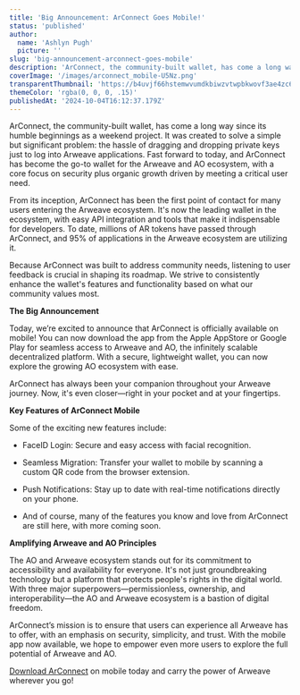 ```yaml
---
title: 'Big Announcement: ArConnect Goes Mobile!'
status: 'published'
author:
  name: 'Ashlyn Pugh'
  picture: ''
slug: 'big-announcement-arconnect-goes-mobile'
description: 'ArConnect, the community-built wallet, has come a long way since its humble beginnings as a weekend project. It was created to solve a simple but significant problem: the hassle of dragging and dropping private keys just to log into Arweave applications. Fast forward to today, and ArConnect has become the go-to wallet for the Arweave and AO ecosystem, with a core focus on security plus organic growth driven by meeting a critical user need.'
coverImage: '/images/arconnect_mobile-U5Nz.png'
transparentThumbnail: 'https://b4uvjf66hstemwvumdkbiwzvtwpbkwovf3ae4zc6pxfnhoajh4za.arweave.net/DylUl948pkZatGDUFFs1nZ4VWdUuwE5kXn3K07gJPzI'
themeColor: 'rgba(0, 0, 0, .15)'
publishedAt: '2024-10-04T16:12:37.179Z'
---
```


ArConnect, the community-built wallet, has come a long way since its humble beginnings as a weekend project. It was created to solve a simple but significant problem: the hassle of dragging and dropping private keys just to log into Arweave applications. Fast forward to today, and ArConnect has become the go-to wallet for the Arweave and AO ecosystem, with a core focus on security plus organic growth driven by meeting a critical user need.

From its inception, ArConnect has been the first point of contact for many users entering the Arweave ecosystem. It's now the leading wallet in the ecosystem, with easy API integration and tools that make it indispensable for developers. To date, millions of AR tokens have passed through ArConnect, and 95% of applications in the Arweave ecosystem are utilizing it.

Because ArConnect was built to address community needs, listening to user feedback is crucial in shaping its roadmap. We strive to consistently enhance the wallet's features and functionality based on what our community values most.

**The Big Announcement**

Today, we’re excited to announce that ArConnect is officially available on mobile! You can now download the app from the Apple AppStore or Google Play for seamless access to Arweave and AO, the infinitely scalable decentralized platform. With a secure, lightweight wallet, you can now explore the growing AO ecosystem with ease.

ArConnect has always been your companion throughout your Arweave journey. Now, it's even closer—right in your pocket and at your fingertips.

**Key Features of ArConnect Mobile**

Some of the exciting new features include:

- FaceID Login: Secure and easy access with facial recognition.

- Seamless Migration: Transfer your wallet to mobile by scanning a custom QR code from the browser extension.

- Push Notifications: Stay up to date with real-time notifications directly on your phone.

- And of course, many of the features you know and love from ArConnect are still here, with more coming soon.

**Amplifying Arweave and AO Principles**

The AO and Arweave ecosystem stands out for its commitment to accessibility and availability for everyone. It's not just groundbreaking technology but a platform that protects people's rights in the digital world. With three major superpowers—permissionless, ownership, and interoperability—the AO and Arweave ecosystem is a bastion of digital freedom.

ArConnect’s mission is to ensure that users can experience all Arweave has to offer, with an emphasis on security, simplicity, and trust. With the mobile app now available, we hope to empower even more users to explore the full potential of Arweave and AO.

[Download ArConnect](https://www.arconnect.io/download?utm_source=Download&utm_medium=Blog&utm_campaign=Mobile&utm_id=ArConnect) on mobile today and carry the power of Arweave wherever you go!

